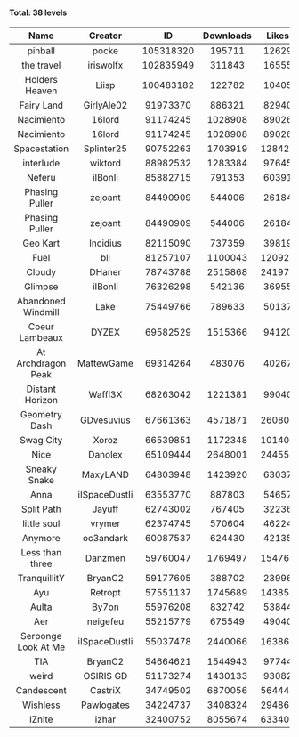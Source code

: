#### Total: 38 levels

| Name | Creator | ID | Downloads | Likes |
|:---:|:---:|:---:|:---:|:---:|
| pinball | pocke | 105318320 | 195711 | 12629
| the travel | iriswolfx | 102835949 | 311843 | 16555
| Holders Heaven | Liisp | 100483182 | 122782 | 10405
| Fairy Land | GirlyAle02 | 91973370 | 886321 | 82940
| Nacimiento | 16lord | 91174245 | 1028908 | 89026
| Nacimiento | 16lord | 91174245 | 1028908 | 89026
| Spacestation | Splinter25 | 90752263 | 1703919 | 128427
| interlude | wiktord | 88982532 | 1283384 | 97645
| Neferu | iIBonIi | 85882715 | 791353 | 60391
| Phasing Puller | zejoant | 84490909 | 544006 | 26184
| Phasing Puller | zejoant | 84490909 | 544006 | 26184
| Geo Kart | Incidius | 82115090 | 737359 | 39819
| Fuel | bli | 81257107 | 1100043 | 120922
| Cloudy | DHaner | 78743788 | 2515868 | 241970
| Glimpse | iIBonIi | 76326298 | 542136 | 36955
| Abandoned Windmill | Lake | 75449766 | 789633 | 50137
| Coeur Lambeaux | DYZEX | 69582529 | 1515366 | 94120
| At Archdragon Peak | MattewGame | 69314264 | 483076 | 40267
| Distant Horizon | Waffl3X | 68263042 | 1221381 | 99040
| Geometry Dash | GDvesuvius | 67661363 | 4571871 | 260808
| Swag City | Xoroz | 66539851 | 1172348 | 101409
| Nice | Danolex | 65109444 | 2648001 | 244555
| Sneaky Snake | MaxyLAND | 64803948 | 1423920 | 63037
| Anna | iISpaceDustIi | 63553770 | 887803 | 54657
| Split Path | Jayuff | 62743002 | 767405 | 32236
| little soul | vrymer | 62374745 | 570604 | 46224
| Anymore | oc3andark | 60087537 | 624430 | 42135
| Less than three | Danzmen | 59760047 | 1769497 | 154764
| TranquillitY | BryanC2 | 59177605 | 388702 | 23996
| Ayu | Retropt | 57551137 | 1745689 | 143851
| Aulta | By7on | 55976208 | 832742 | 53844
| Aer | neigefeu | 55215779 | 675549 | 49040
| Serponge Look At Me | iISpaceDustIi | 55037478 | 2440066 | 163867
|  TIA | BryanC2 | 54664621 | 1544943 | 97744
| weird | OSIRIS GD | 51173274 | 1430133 | 93082
| Candescent | CastriX | 34749502 | 6870056 | 564448
| Wishless | Pawlogates | 34224737 | 3408324 | 294867
| IZnite | izhar | 32400752 | 8055674 | 633409
